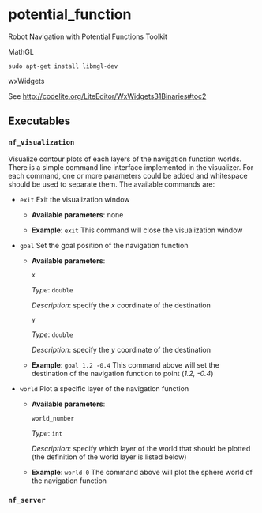 # potential_function
Robot Navigation with Potential Functions Toolkit

MathGL

```
sudo apt-get install libmgl-dev
```

wxWidgets

See http://codelite.org/LiteEditor/WxWidgets31Binaries#toc2

## Executables

### `nf_visualization`

Visualize contour plots of each layers of the navigation function worlds. There is a simple command line interface implemented in the visualizer. For each command, one or more parameters could be added and whitespace should be used to separate them. The available commands are: 

* `exit` Exit the visualization window

  - __Available parameters__: none

  - __Example__: `exit` This command will close the visualization window

* `goal` Set the goal position of the navigation function

  - __Available parameters__: 

    `x`

    *Type*: `double`

    *Description*: specify the *x* coordinate of the destination

    `y`

    *Type*: `double`

    *Description*: specify the *y* coordinate of the destination

  - __Example__: `goal 1.2 -0.4` This command above will set the destination of the navigation function to point (*1.2, -0.4*)

* `world` Plot a specific layer of the navigation function

  - __Available parameters__: 

    `world_number`
    
    *Type*: `int`
    
    *Description*: specify which layer of the world that should be plotted (the definition of the world layer is listed below)

  - __Example__: `world 0` The command above will plot the sphere world of the navigation function

### `nf_server`
